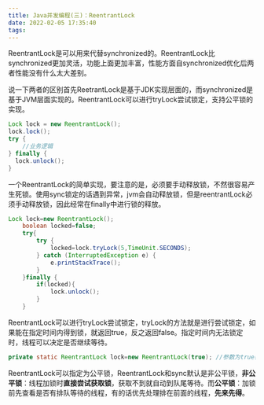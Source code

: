 ```yaml
---
title: Java并发编程(三)：ReentrantLock
date: 2022-02-05 17:35:40
tags:
---
```


ReentrantLock是可以用来代替synchronized的。ReentrantLock比synchronized更加灵活，功能上面更加丰富，性能方面自synchronized优化后两者性能没有什么太大差别。

说一下两者的区别首先ReetrantLock是基于JDK实现层面的，而synchronized是基于JVM层面实现的。ReentrantLock可以进行tryLock尝试锁定，支持公平锁的实现。
```java
Lock lock = new ReentrantLock(); 
lock.lock();
try {
    //业务逻辑  
} finally {
  lock.unlock();
}
```
 一个ReentrantLock的简单实现，要注意的是，必须要手动释放锁，不然很容易产生死锁。使用sync锁定的话遇到异常，jvm会自动释放锁，但是reentrantLock必须手动释放锁，因此经常在finally中进行锁的释放。

```java
Lock lock=new ReentrantLock();
    boolean locked=false;
    try{
        try {
            locked=lock.tryLock(5,TimeUnit.SECONDS);
        } catch (InterruptedException e) {
            e.printStackTrace();
        }
    }finally {
        if(locked){
            lock.unlock();
        }
    }
```
ReentrantLock可以进行tryLock尝试锁定，tryLock的方法就是进行尝试锁定，如果能在指定时间内得到锁，就返回true，反之返回false。指定时间内无法锁定时，线程可以决定是否继续等待。

```java
private static ReentrantLock lock=new ReentrantLock(true); //参数为true表示公平锁
```
ReentrantLock可以指定为公平锁，ReentrantLock和sync默认是非公平锁，**非公平锁**：线程加锁时**直接尝试获取锁**，获取不到就自动到队尾等待。而**公平锁**：加锁前先查看是否有排队等待的线程，有的话优先处理排在前面的线程，**先来先得**。
